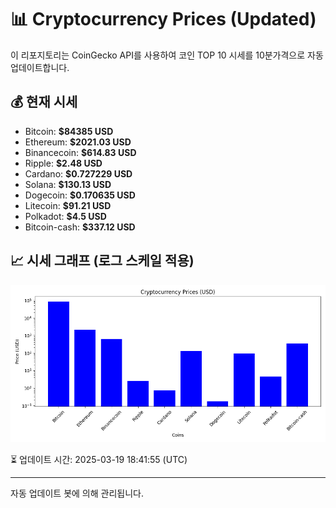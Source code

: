 
# 📊 Cryptocurrency Prices (Updated)

이 리포지토리는 CoinGecko API를 사용하여 코인 TOP 10 시세를 10분가격으로 자동 업데이트합니다.

## 💰 현재 시세
- Bitcoin: **$84385 USD**
- Ethereum: **$2021.03 USD**
- Binancecoin: **$614.83 USD**
- Ripple: **$2.48 USD**
- Cardano: **$0.727229 USD**
- Solana: **$130.13 USD**
- Dogecoin: **$0.170635 USD**
- Litecoin: **$91.21 USD**
- Polkadot: **$4.5 USD**
- Bitcoin-cash: **$337.12 USD**

## 📈 시세 그래프 (로그 스케일 적용)
![Crypto Prices](crypto_prices.png)

⏳ 업데이트 시간: 2025-03-19 18:41:55 (UTC)

---
자동 업데이트 봇에 의해 관리됩니다.
